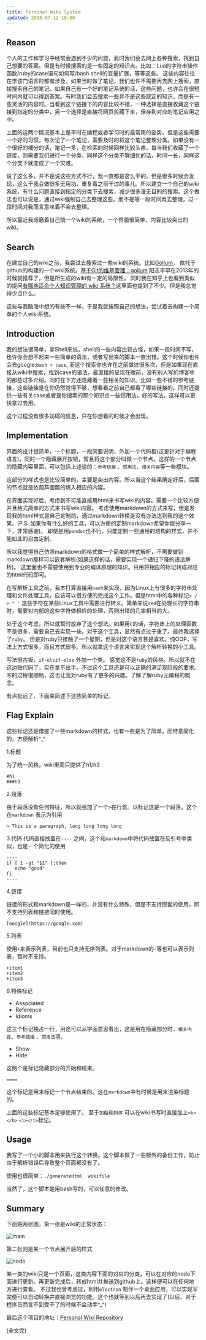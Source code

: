 ```yaml
---
title: Personal Wiki System
updated: 2016-07-12 18:00
---
```


## Reason
个人的工作和学习中经常会遇到不少的问题，此时我们会去网上各种搜索，找到自己想要的答案。但是有时候搜索的是一些固定的知识点。比如：Lua的字符串操作函数/ruby的case语句如何写/bash shell的变量扩展，等等这些。 这些内容往往在学该门语言时都有涉及。如果当时做了笔记，我们也许不需要再去网上搜索，直接搜索自己的笔记。如果自己有一个好的笔记系统的话，这些问题，也许会在很短时间内就可以得到答案。有时我们会去搜索一些并不是这些既定的知识，而是有一些灵活的内容时。当看到这个链接下的内容比较不错，一种选择是直接收藏这个链接到指定的分类中，另一个选择是直接将网页剪藏下来，保存到对应的笔记应用之中。

上面的这两个情况基本上是平时在编程或者学习时的最常用的姿势。但是这些需要一个好的习惯，每次记了一个笔记，需要及时的将这个笔记整理分类。如果没有一个很好的细分的话，笔记一多，在检索的时候同样比较头疼。每当我们收藏了一个链接，则需要我们进行一个分类，同样这个分类不够细化的话，时间一长，同样这个分类下就变成了一个灾难。

说了这么多，并不是说这些方式不行，我一直都是这么干的。但是很多时候会发现，这么干我会做很多无用功，重复着之前干过的事儿。所以建立一个自己的wiki系统，有什么问题直接到指定的分类下去搜索，减少很多漫无目的的搜索。这个做法也可以说是，通过wiki强制自己去整理这些。而不是等一段时间再去整理，过一段时间对我而言意味着不会去整理。

所以最近我琢磨着自己搞一个wiki的系统，一个界面很简单，内容比较突出的wiki。

## Search
在建立自己的wiki之前，我尝试去搜索过一些wiki的系统。比如[Gollum](https://github.com/gollum/gollum)， 依托于github的构建的一个wiki系统。[基于Git的维基管理：gollum](http://www.yangzhiping.com/tech/gollum.html) 阳志平早在2013年的时候就推荐了，但是所生成的wiki有一定的局限性。
同时我在知乎上也看到类似的提问[有哪些适合个人知识管理的 wiki 系统？](https://www.zhihu.com/question/19716095)这里面也提到了不少。但是我总觉得少点什么。

这些与我脑海中想的有些不一样，于是我就按照自己的想法，尝试着去构建一个简单的个人wiki系统。

## Introduction
我的想法很简单，拿Shell来说，shell的一些内容比较古怪，如果一段时间不写，也许你会想不起来一些简单的语法，或者写出来的脚本一直出错。这个时候你也许会去google:`bash + case`, 而这个搜索你也许在之前做过很多次，但是如果现在直接从wiki中搜索，找到case的语法，最直接的呈现在眼前，没有别人写的博客中的那些过多介绍。同时在下方还隐藏着一些相关的知识。比如一些不错的参考链接，这些链接是在你仍然觉得不够，想看看之前自己都看了哪些链接的。同时还提供一些有关case或者是你搜索的那个知识点一些惯用法，好的写法。这样可以更快拿过去用。

这个过程没有很多妨碍的信息，只在你想看的时候才会出现。

## Implementation
界面的设计很简单，一个标题，一段简要说明，外加一个代码框(这是针对于编程语言)，同时一个隐藏展开按钮，暂且将这个部分叫做一个节点。这样的一个节点的隐藏内容里面，可以包括上述说的：`参考链接` 、`惯用法`、`相关内容`等一些模块。

这部分的样式也是比较简单的，主要是突出内容。所以当这个结果确定好后，后面的节点就是依葫芦画瓢的填入相应的内容。

在界面实现好后，考虑到不可能直接用html来书写wiki的内容。需要一个比较方便并且格式简单的方式来书写wiki内容。 考虑使用markdown的方式来写，但是发现我的html样式是自己定制的，通过markdown转换是没有办法达到我的这个效果。(P.S. 如果你有什么好的工具，可以方便的定制markdown希望你能分享一下，非常感谢)。 即使是用`pandoc`也不行，只能定制一些通用的结构的样式，并不能如此的自由定制。

所以我觉得自己仿照markdown的格式做一个简单的样式解析，不需要做到markdown那样可以嵌套解析(如果这样的话，需要实现一个递归下降的语法解析)。 这里面也不需要使用到专业的编译原理的知识。只用将相应的标记转成对应的html代码即可。

在写解析工具之前，我本打算直接用`bash`来实现，因为Linux上有很多的字符串处理和文件处理工具，应该可以很方便的完成这个工作。但是html中的各种标记`< / > " '` 这些字符在某些Linux工具中需要进行转义。简单来说`sed`在处理长的字符串时，需要对内部的这些字符做相应的处理，否则出错的几率相当的大。

处于这个考虑，所以就暂时放弃了这个想法。如果用`C`的话，字符串上的处理函数不是很多，需要自己去实现一些。对于这个工具，显然有点过于重了。最终我选择了`ruby`。
但是对ruby只接触了一个星期，但是对这个语言甚是喜欢。纯OOP，写法上方式很多，而且方式很多。所以就拿这个语言来实现这个解析转换的小工具。

写法很古板，`if-elsif-else` 外加一个类。 感觉这不是`ruby`的风格。所以就不在这边贴代码了，实在拿不出手。不过这个工具还是可以正确的满足现阶段的要求。 写的过程很顺畅，这也让我对ruby有了更多的兴趣。了解了解ruby元编程的概念。

有点扯远了，下面来简述下这些简单的标记。

## Flag Explain

这些标记还是借鉴了一些markdown的样式，也有一些是为了简单，而特意简化的。方便解析^_^

1.标题

为了统一风格，wiki里面只提供了h1/h3

```
#h1
###h3
```

2.段落

由于段落没有任何特征，所以就强加了一个`>`在行首。以标记这是一个段落。这个在`markdown` 表示为引用

```
> This is a paragraph, long long long long
```

3.代码
代码直接放置在`----` 之间，这个和`markdown`中将代码放置在反引号中类似，也是一个简化的使用

```
----
if [ 1 -gt "$1" ];then
   echo "good"
fi
----
```

4.链接

链接的形式和markdown是一样的，并没有什么特殊，但是不支持嵌套的使用，即不支持列表和链接同时使用。

```
[Google](https://google.com)
```

5.列表

使用`+`来表示列表，目前也只支持无序列表。对于markdown的`-`等也可以表示列表，暂时不支持。

```
+item1
+item2
+item3
```

6.特殊标记

+ Associated
+ Reference
+ Idioms

这三个标记独占一行，用途可以从字面意思看出，这是用在隐藏部分时，`相关内容`、`参考链接` 、`惯用法`项。

+ Show
+ Hide

这两个是标记隐藏部分的开始和结束。

```
====
```

这个标记是用来标记一个节点结束的。这在`markdown`中有时候是用来渲染标题的。

上面的这些标记基本足够使用了。 至于`加粗`和`斜体` 可以在wiki书写时直接加上`<b></b>` `<i></i>`标记。

## Usage

我写了一个小的脚本用来执行这个转换。这个脚本做了一些额外的备份工作，防止由于解析错误后导致整个页面都没有了。

使用也很简单：`./generateHtml  wikifile`

当然了，这个脚本是用bash写的，可以任意的修改。

## Summary
下面贴两张图，第一张是wiki的正常状态：

![main](../image/main.jpg)

第二张则是某一个节点展开后的样式

![node](../image/node.jpg)


某一类的wiki只是一个页面，这类内容下面的对应的分类，可以在对应的node下面进行更新。再更新完成后，转成html并推送到github上。这样便可以在任何地方进行查看。
不过我也曾考虑过，利用`electron` 制作一个桌面应用，可以实现写完便可以自动转换并直接浏览的功能。这个也就等到以后再去实现了(以后，对于程序员而言不到受不了的时候不会动手^_^)

最后这个项目的地址：[Personal Wiki Repository](https://github.com/JesseEisen/PersonalWiki)

(全文完)
